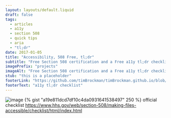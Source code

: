 ```yaml
---
layout: layouts/default.liquid
draft: false
tags:
  - articles
  - a11y
  - section 508
  - quick tips
  - aria
  - "tl;dr"
date: 2017-01-05
title: "Accessibility, 508 Free, tl;dr"
subtitle: "Free Section 508 certification and a Free a11y tl;dr checklist"
imagePrefix: "projects"
imageAlt: "Free Section 508 certification and a Free a11y tl;dr checklist"
stub: "this is a placeholder"
footerLink: "https://github.com/timBrockman/timBrockman.github.io/blob/master/a11y_checklist.md"
footerText: "a11y tl;dr checklist"
---
```


![image](https://unsplash.it/500/400)
{% gist "a19e811dcd7df10c4da0931641538497" 250 %}
official checklist
https://www.hhs.gov/web/section-508/making-files-accessible/checklist/html/index.html